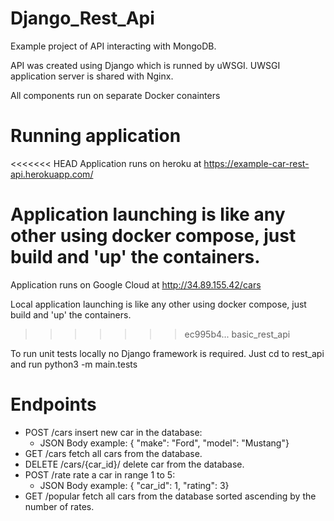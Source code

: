 # Django_Rest_Api

Example project of API interacting with MongoDB. 

API was created using Django which is runned by uWSGI.
UWSGI application server is shared with Nginx.

All components run on separate Docker conainters

# Running application

<<<<<<< HEAD
Application runs on heroku at https://example-car-rest-api.herokuapp.com/

Application launching is like any other using docker compose, just build and 'up' the containers.
=======
Application runs on Google Cloud at http://34.89.155.42/cars

Local application launching is like any other using docker compose, just build and 'up' the containers.
>>>>>>> ec995b4... basic_rest_api

To run unit tests locally no Django framework is required. Just cd to rest_api and run
python3 -m main.tests

# Endpoints
* POST /cars insert new car in the database:
	* JSON Body example: {	"make": "Ford", "model": "Mustang"}
* GET /cars fetch all cars from the database.
* DELETE /cars/{car_id}/ delete car from the database.
* POST /rate rate a car in range 1 to 5:
	* JSON Body example: {	"car_id": 1, "rating": 3}
* GET /popular fetch all cars from the database sorted
ascending by the number of rates.
